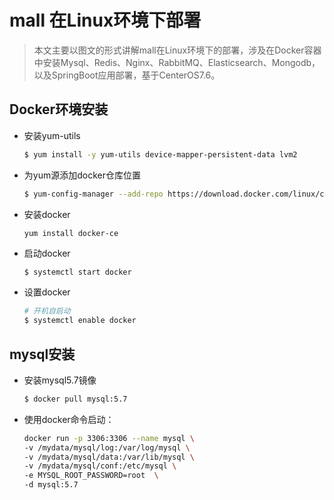 # mall 在Linux环境下部署

>本文主要以图文的形式讲解mall在Linux环境下的部署，涉及在Docker容器中安装Mysql、Redis、Nginx、RabbitMQ、Elasticsearch、Mongodb，以及SpringBoot应用部署，基于CenterOS7.6。

## Docker环境安装

- 安装yum-utils

  ~~~bash
  $ yum install -y yum-utils device-mapper-persistent-data lvm2
  ~~~

- 为yum源添加docker仓库位置

  ```bash
  $ yum-config-manager --add-repo https://download.docker.com/linux/centos/docker-ce.repo
  ```

- 安装docker

  ```
  yum install docker-ce
  ```

- 启动docker

  ```bash
  $ systemctl start docker
  ```

- 设置docker

  ```bash
  # 开机自启动
  $ systemctl enable docker
  ```

## mysql安装

- 安装mysql5.7镜像

  ```bash
  $ docker pull mysql:5.7
  ```

- 使用docker命令启动：

  ```bash
  docker run -p 3306:3306 --name mysql \
  -v /mydata/mysql/log:/var/log/mysql \
  -v /mydata/mysql/data:/var/lib/mysql \
  -v /mydata/mysql/conf:/etc/mysql \
  -e MYSQL_ROOT_PASSWORD=root  \
  -d mysql:5.7
  ```

  